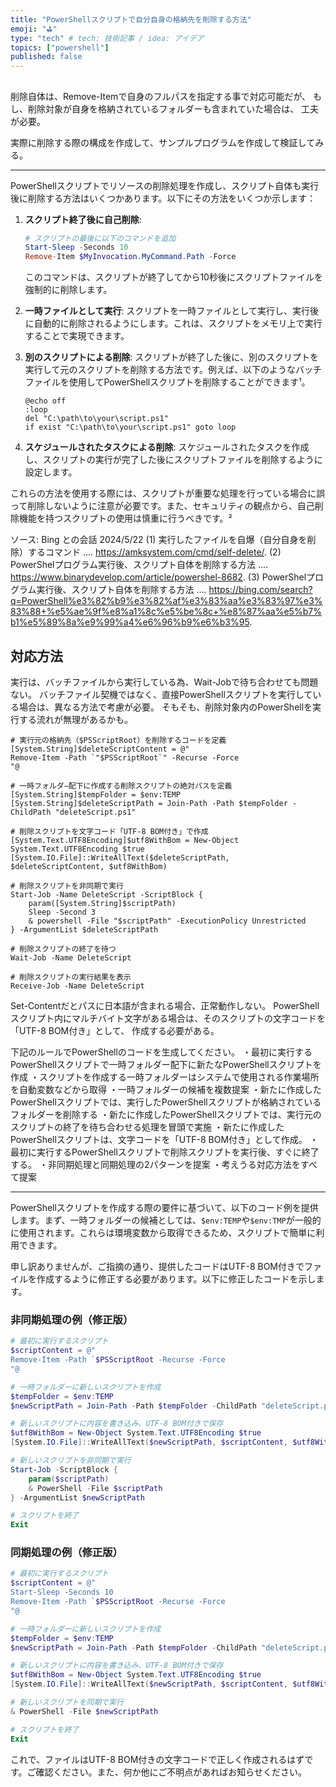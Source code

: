 ```yaml
---
title: "PowerShellスクリプトで自分自身の格納先を削除する方法"
emoji: "⛳"
type: "tech" # tech: 技術記事 / idea: アイデア
topics: ["powershell"]
published: false
---
```

##

削除自体は、Remove-Itemで自身のフルパスを指定する事で対応可能だが、
もし、削除対象が自身を格納されているフォルダーも含まれていた場合は、
工夫が必要。

実際に削除する際の構成を作成して、サンプルプログラムを作成して検証してみる。

-----

PowerShellスクリプトでリソースの削除処理を作成し、スクリプト自体も実行後に削除する方法はいくつかあります。以下にその方法をいくつか示します：

1. **スクリプト終了後に自己削除**:
   ```powershell
   # スクリプトの最後に以下のコマンドを追加
   Start-Sleep -Seconds 10
   Remove-Item $MyInvocation.MyCommand.Path -Force
   ```
   このコマンドは、スクリプトが終了してから10秒後にスクリプトファイルを強制的に削除します。

2. **一時ファイルとして実行**:
   スクリプトを一時ファイルとして実行し、実行後に自動的に削除されるようにします。これは、スクリプトをメモリ上で実行することで実現できます。

3. **別のスクリプトによる削除**:
   スクリプトが終了した後に、別のスクリプトを実行して元のスクリプトを削除する方法です。例えば、以下のようなバッチファイルを使用してPowerShellスクリプトを削除することができます¹。

   ```batch
   @echo off
   :loop
   del "C:\path\to\your\script.ps1"
   if exist "C:\path\to\your\script.ps1" goto loop
   ```

4. **スケジュールされたタスクによる削除**:
   スケジュールされたタスクを作成し、スクリプトの実行が完了した後にスクリプトファイルを削除するように設定します。

これらの方法を使用する際には、スクリプトが重要な処理を行っている場合に誤って削除しないように注意が必要です。また、セキュリティの観点から、自己削除機能を持つスクリプトの使用は慎重に行うべきです。²

ソース: Bing との会話 2024/5/22
(1) 実行したファイルを自爆（自分自身を削除）するコマンド .... https://amksystem.com/cmd/self-delete/.
(2) PowerShelプログラム実行後、スクリプト自体を削除する方法 .... https://www.binarydevelop.com/article/powershel-8682.
(3) PowerShelプログラム実行後、スクリプト自体を削除する方法 .... https://bing.com/search?q=PowerShell%e3%82%b9%e3%82%af%e3%83%aa%e3%83%97%e3%83%88+%e5%ae%9f%e8%a1%8c%e5%be%8c+%e8%87%aa%e5%b7%b1%e5%89%8a%e9%99%a4%e6%96%b9%e6%b3%95.

## 対応方法

実行は、バッチファイルから実行している為、Wait-Jobで待ち合わせても問題ない。
バッチファイル契機ではなく、直接PowerShellスクリプトを実行している場合は、異なる方法で考慮が必要。
そもそも、削除対象内のPowerShellを実行する流れが無理があるかも。

```powershell:
# 実行元の格納先（$PSScriptRoot）を削除するコードを定義
[System.String]$deleteScriptContent = @"
Remove-Item -Path `"$PSScriptRoot`" -Recurse -Force
"@

# 一時フォルダ―配下に作成する削除スクリプトの絶対パスを定義
[System.String]$tempFolder = $env:TEMP
[System.String]$deleteScriptPath = Join-Path -Path $tempFolder -ChildPath "deleteScript.ps1"

# 削除スクリプトを文字コード「UTF-8 BOM付き」で作成
[System.Text.UTF8Encoding]$utf8WithBom = New-Object System.Text.UTF8Encoding $true
[System.IO.File]::WriteAllText($deleteScriptPath, $deleteScriptContent, $utf8WithBom)

# 削除スクリプトを非同期で実行
Start-Job -Name DeleteScript -ScriptBlock {
    param([System.String]$scriptPath)
    Sleep -Second 3
    & powershell -File "$scriptPath" -ExecutionPolicy Unrestricted
} -ArgumentList $deleteScriptPath

# 削除スクリプトの終了を待つ
Wait-Job -Name DeleteScript

# 削除スクリプトの実行結果を表示
Receive-Job -Name DeleteScript
```

Set-Contentだとパスに日本語が含まれる場合、正常動作しない。
PowerShellスクリプト内にマルチバイト文字がある場合は、そのスクリプトの文字コードを「UTF-8 BOM付き」として、
作成する必要がある。

下記のルールでPowerShellのコードを生成してください。
・最初に実行するPowerShellスクリプトで一時フォルダー配下に新たなPowerShellスクリプトを作成
・スクリプトを作成する一時フォルダーはシステムで使用される作業場所を自動変数などから取得
・一時フォルダーの候補を複数提案
・新たに作成したPowerShellスクリプトでは、実行したPowerShellスクリプトが格納されているフォルダーを削除する
・新たに作成したPowerShellスクリプトでは、実行元のスクリプトの終了を待ち合わせる処理を冒頭で実施
・新たに作成したPowerShellスクリプトは、文字コードを「UTF-8 BOM付き」として作成。
・最初に実行するPowerShellスクリプトで削除スクリプトを実行後、すぐに終了する。
・非同期処理と同期処理の2パターンを提案
・考えうる対応方法をすべて提案

-----

PowerShellスクリプトを作成する際の要件に基づいて、以下のコード例を提供します。まず、一時フォルダーの候補としては、`$env:TEMP`や`$env:TMP`が一般的に使用されます。これらは環境変数から取得できるため、スクリプトで簡単に利用できます。

申し訳ありませんが、ご指摘の通り、提供したコードはUTF-8 BOM付きでファイルを作成するように修正する必要があります。以下に修正したコードを示します。

### 非同期処理の例（修正版）
```powershell
# 最初に実行するスクリプト
$scriptContent = @"
Remove-Item -Path `$PSScriptRoot -Recurse -Force
"@

# 一時フォルダーに新しいスクリプトを作成
$tempFolder = $env:TEMP
$newScriptPath = Join-Path -Path $tempFolder -ChildPath "deleteScript.ps1"

# 新しいスクリプトに内容を書き込み、UTF-8 BOM付きで保存
$utf8WithBom = New-Object System.Text.UTF8Encoding $true
[System.IO.File]::WriteAllText($newScriptPath, $scriptContent, $utf8WithBom)

# 新しいスクリプトを非同期で実行
Start-Job -ScriptBlock {
    param($scriptPath)
    & PowerShell -File $scriptPath
} -ArgumentList $newScriptPath

# スクリプトを終了
Exit
```

### 同期処理の例（修正版）
```powershell
# 最初に実行するスクリプト
$scriptContent = @"
Start-Sleep -Seconds 10
Remove-Item -Path `$PSScriptRoot -Recurse -Force
"@

# 一時フォルダーに新しいスクリプトを作成
$tempFolder = $env:TEMP
$newScriptPath = Join-Path -Path $tempFolder -ChildPath "deleteScript.ps1"

# 新しいスクリプトに内容を書き込み、UTF-8 BOM付きで保存
$utf8WithBom = New-Object System.Text.UTF8Encoding $true
[System.IO.File]::WriteAllText($newScriptPath, $scriptContent, $utf8WithBom)

# 新しいスクリプトを同期で実行
& PowerShell -File $newScriptPath

# スクリプトを終了
Exit
```

これで、ファイルはUTF-8 BOM付きの文字コードで正しく作成されるはずです。ご確認ください。また、何か他にご不明点があればお知らせください。
